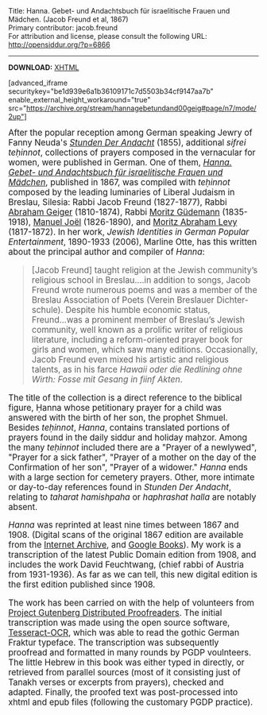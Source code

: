 <html>
<head></head>
<body>
Title: Hanna. Gebet- und Andachtsbuch für israelitische Frauen und Mädchen. (Jacob Freund et al, 1867)<br />
Primary contributor: jacob.freund<br />
For attribution and license, please consult the following URL: <a href="http://opensiddur.org/?p=6866">http://opensiddur.org/?p=6866</a>
<p />
<hr />

<strong>DOWNLOAD:</strong> <a href="https://opensiddur.org/wp-content/uploads/2013/04/hanna1.html">XHTML</a>

[advanced_iframe securitykey="be1d939e6a1b36109171c7d5503b34cf9147aa7b" enable_external_height_workaround="true" src="https://archive.org/stream/hannagebetundand00geig#page/n7/mode/2up"]

<div class="english" style="font-size: 1.2em;">
After the popular reception among German speaking Jewry of Fanny Neuda's <em><a href="https://opensiddur.org/2013/04/stunden-der-andacht-hours-of-devotion-by-fanny-schmiedl-neuda/">Stunden Der Andacht</a></em> (1855), additional <em>sifrei teḥinnot</em>, collections of prayers composed in the vernacular for women, were published in German. One of them, <em><a href="https://opensiddur.org/wp-content/uploads/2013/04/hanna1.html">Hanna. Gebet- und Andachtsbuch für israelitische Frauen und Mädchen</a></em>, published in 1867, was compiled with <em>teḥinnot</em> composed by the leading luminaries of Liberal Judaism in Breslau, Silesia: Rabbi Jacob Freund (1827-1877), Rabbi <a href="http://en.wikipedia.org/wiki/Abraham_Geiger">Abraham Geiger</a> (1810-1874), Rabbi <a href="http://en.wikipedia.org/wiki/Moritz_G%C3%BCdemann">Moritz Güdemann</a> (1835-1918), <a href="http://en.wikipedia.org/wiki/Manuel_Jo%C3%ABl">Manuel Joël</a> (1826-1890), and <a href="http://www.jewishencyclopedia.com/articles/9904-levy-moritz-abraham">Moritz Abraham Levy</a> (1817-1872). In her work, <em>Jewish Identities in German Popular Entertainment</em>, 1890-1933 (2006), Marline Otte, has this written about the principal author and compiler of <em>Hanna</em>:

<blockquote>[Jacob Freund] taught religion at the Jewish community’s religious school in Breslau....in addition to songs, Jacob Freund wrote numerous poems and was a member of the Breslau Association of Poets (Verein Breslauer Dichter-schule). Despite his humble economic status, Freund...was a prominent member of Breslau’s Jewish community, well known as a prolific writer of religious literature, including a reform-oriented prayer book for girls and women, which saw many editions. Occasionally, Jacob Freund even mixed his artistic and religious talents, as in his farce <em>Hawaii oder die Redlining ohne Wirth: Fosse mit Gesang in fiinf Akten</em>.</blockquote>

The title of the collection is a direct reference to the biblical figure, Ḥanna whose petitionary prayer for a child was answered with the birth of her son, the prophet Shmuel. Besides <em>teḥinnot</em>, <em>Hanna</em>, contains translated portions of prayers found in the daily siddur and holiday maḥzor. Among the many <em>teḥinnot</em> included there are a "Prayer of a newlywed", "Prayer for a sick father", "Prayer of a mother on the day of the Confirmation of her son", "Prayer of a widower." <em>Hanna</em> ends with a large section for cemetery prayers. Other, more intimate or day-to-day references found in <em>Stunden Der Andacht</em>, relating to <em>taharat hamishpaha</em> or <em>haphrashat halla</em> are notably absent. 

<em>Hanna</em> was reprinted at least nine times between 1867 and 1908. (Digital scans of the original 1867 edition are available from the <a title="IA 1867 scan" href="https://archive.org/details/hannagebetundand00geig">Internet Archive</a>, and <a title="GB 1867 scan" href="http://books.google.com/books?id=6alVAAAAcAAJ">Google Books</a>). My work is a transcription of the latest Public Domain edition from 1908, and includes the work David Feuchtwang, (chief rabbi of Austria from 1931-1936). As far as we can tell, this new digital edition is the first edition published since 1908.

The work has been carried on with the help of volunteers from <a title="pgdp" href="http://www.pgdp.net/c/project.php?id=projectID503aa172d26ca&detail_level=3">Project Gutenberg Distributed Proofreaders</a>. The initial transcription was made using the open source software, <a href="http://code.google.com/p/tesseract-ocr/">Tesseract-OCR</a>, which was able to read the gothic German Fraktur typeface. The transcription was subsequently proofread and formatted in many rounds by PGDP voulnteers. The little Hebrew in this book was either typed in directly, or retrieved from parallel sources (most of it consisting just of Tanakh verses or excerpts from prayers), checked and adapted. Finally, the proofed text was post-processed into xhtml and epub files (following the customary PGDP practice).
</div>
</body>
</html>